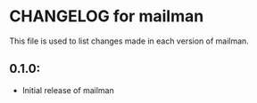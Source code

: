 # CHANGELOG for mailman

This file is used to list changes made in each version of mailman.

## 0.1.0:

* Initial release of mailman
